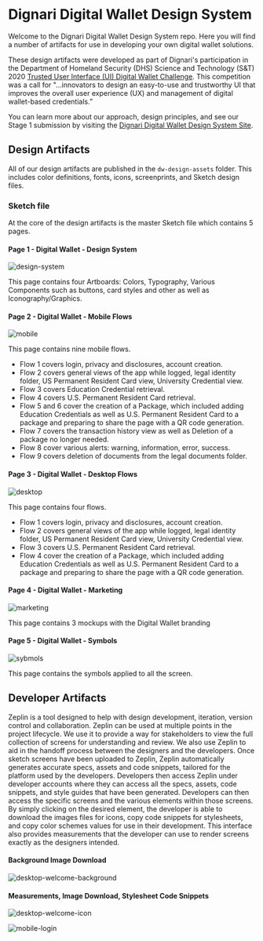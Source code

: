 # Dignari Digital Wallet Design System

Welcome to the Dignari Digital Wallet Design System repo. Here you will find a number of artifacts for use in developing your own digital wallet solutions.

These design artifacts were developed as part of Dignari's participation in the Department of Homeland Security (DHS) Science and Technology (S&T) 2020 <a href="https://www.dhs.gov/science-and-technology/news/2020/09/08/news-release-st-new-prize-competition-user-interface-digital" target="_blank">Trusted User Interface (UI) Digital Wallet Challenge</a>. This competition was a call for "...innovators to design an easy-to-use and trustworthy UI that improves the overall user experience (UX) and management of digital wallet-based credentials.”

You can learn more about our approach, design principles, and see our Stage 1 submission by visiting the <a href="https://www.dignari.com/digitalwallet" target="_blank">Dignari Digital Wallet Design System Site</a>.

## Design Artifacts

All of our design artifacts are published in the `dw-design-assets` folder. This includes color definitions, fonts, icons, screenprints, and Sketch design files.

### Sketch file

At the core of the design artifacts is the master Sketch file which contains 5 pages.

#### Page 1 - Digital Wallet - Design System

![design-system](resources/dw_design_system.png)

This page contains four Artboards: Colors, Typography, Various Components such as buttons, card styles and other as well as Iconography/Graphics.

#### Page 2 - Digital Wallet - Mobile Flows

![mobile](resources/dw_mobile.png)

This page contains nine mobile flows.

- Flow 1 covers login, privacy and disclosures, account creation.
- Flow 2 covers general views of the app while logged, legal identity folder, US Permanent Resident Card view, University Credential view.
- Flow 3 covers Education Credential retrieval.
- Flow 4 covers U.S. Permanent Resident Card retrieval.
- Flow 5 and 6 cover the creation of a Package, which included adding Education Credentials as well as U.S. Permanent Resident Card to a package and preparing to share the page with a QR code generation.
- Flow 7 covers the transaction history view as well as Deletion of a package no longer needed.
- Flow 8 cover various alerts: warning, information, error, success.
- Flow 9 covers deletion of documents from the legal documents folder.

#### Page 3 - Digital Wallet - Desktop Flows

![desktop](resources/dw_desktop.png)

This page contains four flows.

- Flow 1 covers login, privacy and disclosures, account creation.
- Flow 2 covers general views of the app while logged, legal identity folder, US Permanent Resident Card view, University Credential view.
- Flow 3 covers U.S. Permanent Resident Card retrieval.
- Flow 4 cover the creation of a Package, which included adding Education Credentials as well as U.S. Permanent Resident Card to a package and preparing to share the page with a QR code generation.

#### Page 4 - Digital Wallet - Marketing

![marketing](resources/dw_marketing.png)

This page contains 3 mockups with the Digital Wallet branding

#### Page 5 - Digital Wallet - Symbols

![sybmols](resources/dw_symbols.png)

This page contains the symbols applied to all the screen.

## Developer Artifacts
Zeplin is a tool designed to help with design development, iteration, version control and collaboration. Zeplin can be used at multiple points in the project lifecycle. We use it to provide a way for stakeholders to view the full collection of screens for understanding and review. We also use Zeplin to aid in the handoff process between the designers and the developers. Once sketch screens have been uploaded to Zeplin, Zeplin automatically generates accurate specs, assets and code snippets, tailored for the platform used by the developers. Developers then access Zeplin under developer accounts where they can access all the specs, assets, code snippets, and style guides that have been generated. Developers can then access the specific screens and the various elements within those screens. By simply clicking on the desired element, the developer is able to download the images files for icons, copy code snippets for stylesheets, and copy color schemes values for use in their development. This interface also provides measurements that the developer can use to render screens exactly as the designers intended.

#### Background Image Download
![desktop-welcome-background](resources/zeplin_dev_dw_desktop_welcome_background.png)

#### Measurements, Image Download, Stylesheet Code Snippets
![desktop-welcome-icon](resources/zeplin_dev_dw_desktop_welcome_icon.png)


![mobile-login](resources/zeplin_dev_dw_mobile_login.png)